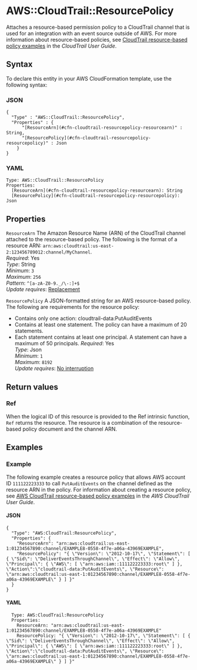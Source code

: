 # AWS::CloudTrail::ResourcePolicy<a name="aws-resource-cloudtrail-resourcepolicy"></a>

 Attaches a resource\-based permission policy to a CloudTrail channel that is used for an integration with an event source outside of AWS\. For more information about resource\-based policies, see [CloudTrail resource\-based policy examples](https://docs.aws.amazon.com/awscloudtrail/latest/userguide/security_iam_resource-based-policy-examples.html) in the *CloudTrail User Guide*\. 

## Syntax<a name="aws-resource-cloudtrail-resourcepolicy-syntax"></a>

To declare this entity in your AWS CloudFormation template, use the following syntax:

### JSON<a name="aws-resource-cloudtrail-resourcepolicy-syntax.json"></a>

```
{
  "Type" : "AWS::CloudTrail::ResourcePolicy",
  "Properties" : {
      "[ResourceArn](#cfn-cloudtrail-resourcepolicy-resourcearn)" : String,
      "[ResourcePolicy](#cfn-cloudtrail-resourcepolicy-resourcepolicy)" : Json
    }
}
```

### YAML<a name="aws-resource-cloudtrail-resourcepolicy-syntax.yaml"></a>

```
Type: AWS::CloudTrail::ResourcePolicy
Properties: 
  [ResourceArn](#cfn-cloudtrail-resourcepolicy-resourcearn): String
  [ResourcePolicy](#cfn-cloudtrail-resourcepolicy-resourcepolicy): Json
```

## Properties<a name="aws-resource-cloudtrail-resourcepolicy-properties"></a>

`ResourceArn`  <a name="cfn-cloudtrail-resourcepolicy-resourcearn"></a>
 The Amazon Resource Name \(ARN\) of the CloudTrail channel attached to the resource\-based policy\. The following is the format of a resource ARN: `arn:aws:cloudtrail:us-east-2:123456789012:channel/MyChannel`\.   
*Required*: Yes  
*Type*: String  
*Minimum*: `3`  
*Maximum*: `256`  
*Pattern*: `^[a-zA-Z0-9._/\-:]+$`  
*Update requires*: [Replacement](https://docs.aws.amazon.com/AWSCloudFormation/latest/UserGuide/using-cfn-updating-stacks-update-behaviors.html#update-replacement)

`ResourcePolicy`  <a name="cfn-cloudtrail-resourcepolicy-resourcepolicy"></a>
 A JSON\-formatted string for an AWS resource\-based policy\.   
The following are requirements for the resource policy:  
+  Contains only one action: cloudtrail\-data:PutAuditEvents 
+  Contains at least one statement\. The policy can have a maximum of 20 statements\. 
+  Each statement contains at least one principal\. A statement can have a maximum of 50 principals\. 
*Required*: Yes  
*Type*: Json  
*Minimum*: `1`  
*Maximum*: `8192`  
*Update requires*: [No interruption](https://docs.aws.amazon.com/AWSCloudFormation/latest/UserGuide/using-cfn-updating-stacks-update-behaviors.html#update-no-interrupt)

## Return values<a name="aws-resource-cloudtrail-resourcepolicy-return-values"></a>

### Ref<a name="aws-resource-cloudtrail-resourcepolicy-return-values-ref"></a>

When the logical ID of this resource is provided to the Ref intrinsic function, `Ref` returns the resource\. The resource is a combination of the resource\-based policy document and the channel ARN\.

## Examples<a name="aws-resource-cloudtrail-resourcepolicy--examples"></a>

### Example<a name="aws-resource-cloudtrail-resourcepolicy--examples--Example"></a>

The following example creates a resource policy that allows AWS account ID `111122223333` to call `PutAuditEvents` on the channel defined as the resource ARN in the policy\. For information about creating a resource policy, see [AWS CloudTrail resource\-based policy examples](https://docs.aws.amazon.com/awscloudtrail/latest/userguide/security_iam_resource-based-policy-examples.html) in the *AWS CloudTrail User Guide*\.

#### JSON<a name="aws-resource-cloudtrail-resourcepolicy--examples--Example--json"></a>

```
{
  "Type": "AWS:CloudTrail:ResourcePolicy",
  "Properties": {
    "ResourceArn": "arn:aws:cloudtrail:us-east-1:01234567890:channel/EXAMPLE8-0558-4f7e-a06a-43969EXAMPLE",
    "ResourcePolicy": "{ \"Version\": \"2012-10-17\", \"Statement\": [ { \"Sid\": \"DeliverEventsThroughChannel\", \"Effect\": \"Allow\", \"Principal\": { \"AWS\": [ \"arn:aws:iam::111122223333:root\" ] }, \"Action\":\"cloudtrail-data:PutAuditEvents\", \"Resource\": \"arn:aws:cloudtrail:us-east-1:01234567890:channel/EXAMPLE8-0558-4f7e-a06a-43969EXAMPLE\" } ] }"
  }
}
```

#### YAML<a name="aws-resource-cloudtrail-resourcepolicy--examples--Example--yaml"></a>

```
  Type: AWS:CloudTrail:ResourcePolicy
  Properties:
    ResourceArn: "arn:aws:cloudtrail:us-east-1:01234567890:channel/EXAMPLE8-0558-4f7e-a06a-43969EXAMPLE"
    ResourcePolicy: "{ \"Version\": \"2012-10-17\", \"Statement\": [ { \"Sid\": \"DeliverEventsThroughChannel\", \"Effect\": \"Allow\", \"Principal\": { \"AWS\": [ \"arn:aws:iam::111122223333:root\" ] }, \"Action\":\"cloudtrail-data:PutAuditEvents\", \"Resource\": \"arn:aws:cloudtrail:us-east-1:01234567890:channel/EXAMPLE8-0558-4f7e-a06a-43969EXAMPLE\" } ] }"
```